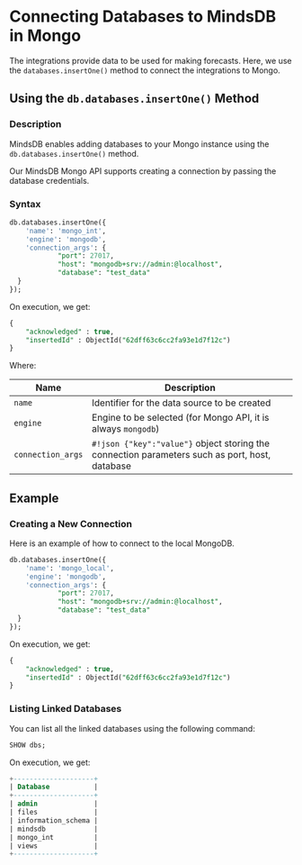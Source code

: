 # Connecting Databases to MindsDB in Mongo

The integrations provide data to be used for making forecasts. Here, we use the `databases.insertOne()` method to connect the integrations to Mongo.

## Using the `db.databases.insertOne()` Method

### Description

MindsDB enables adding databases to your Mongo instance using the `db.databases.insertOne()` method.

Our MindsDB Mongo API supports creating a connection by passing the database credentials.

### Syntax

```sql
db.databases.insertOne({
    'name': 'mongo_int', 
    'engine': 'mongodb',
    'connection_args': {
            "port": 27017,
            "host": "mongodb+srv://admin:@localhost",
            "database": "test_data"            
  }   
});
```

On execution, we get:

```sql
{
	"acknowledged" : true,
	"insertedId" : ObjectId("62dff63c6cc2fa93e1d7f12c")
}
```

Where:

| Name                   | Description                                                                                     |
| ---------------------- | ----------------------------------------------------------------------------------------------- |
| `name`                 | Identifier for the data source to be created                                                     |
| `engine`               | Engine to be selected (for Mongo API, it is always `mongodb`)                                   |
| `connection_args`      | `#!json {"key":"value"}` object storing the connection parameters such as port, host, database  |

## Example

### Creating a New Connection

Here is an example of how to connect to the local MongoDB.

```sql
db.databases.insertOne({
    'name': 'mongo_local', 
    'engine': 'mongodb',
    'connection_args': {
            "port": 27017,
            "host": "mongodb+srv://admin:@localhost",
            "database": "test_data"            
  }   
});
```

On execution, we get:

```sql
{
	"acknowledged" : true,
	"insertedId" : ObjectId("62dff63c6cc2fa93e1d7f12c")
}
```

### Listing Linked Databases

You can list all the linked databases using the following command:

```sql
SHOW dbs;
```

On execution, we get:

```sql
+--------------------+
| Database           |
+--------------------+
| admin              |
| files              |
| information_schema |             
| mindsdb            |
| mongo_int          |
| views              |
+--------------------+
```
